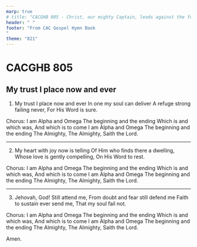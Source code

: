 ```yaml
---
marp: true
# title: "CACGHB 805 - Christ, our mighty Captain, leads against the foe"
header: " "
footer: "From CAC Gospel Hymn Book 
"
theme: "821"
---
```

<style>
    :root {
        font-size: 2.1em;
    }

    section {
        display: flex;
        flex-direction: column;
        justify-content: space-evenly;
    }

	section {
		display: grid;
		grid-template-columns: 1fr 1fr;
		gap: 0.2em 1.3em;
	}
    section :is(h1, h2) {
        grid-column: span 2;
		margin: 0;
    }
</style>

# CACGHB 805
##  My trust I place now and ever

1. My trust I place now and ever
	In one my soul can deliver
	A refuge strong failing never,
	For His Word is sure.

Chorus:
	I am Alpha and Omega
	The beginning and the ending
	Which is and which was,
	And which is to come
	I am Alpha and Omega
	The beginning and the ending
	The Almighty,
	The Almighty,
	Saith the Lord.

---

2. My heart with joy now is telling
	Of Him who finds there a dwelling,
	Whose love is gently compelling,
	On His Word to rest.


Chorus:
	I am Alpha and Omega
	The beginning and the ending
	Which is and which was,
	And which is to come
	I am Alpha and Omega
	The beginning and the ending
	The Almighty,
	The Almighty,
	Saith the Lord.

---

3. Jehovah, God! Still attend me,
	From doubt and fear still defend me
	Faith to sustain ever send me,
	That my soul fail not.


Chorus:
	I am Alpha and Omega
	The beginning and the ending
	Which is and which was,
	And which is to come
	I am Alpha and Omega
	The beginning and the ending
	The Almighty,
	The Almighty,
	Saith the Lord.

Amen.